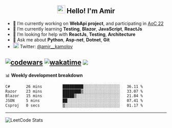 <h2 align="center"><img src="https://media.giphy.com/media/hvRJCLFzcasrR4ia7z/giphy.gif" width="25px"> Hello! I'm Amir</h2>

- 🔭 I’m currently working on **WebApi project**, and participating in [AoC 22](https://adventofcode.com/)
- 🌱 I’m currently learning **Testing**, **Blazor**, **JavaScript**, **ReactJs**
- 🤔 I’m looking for help with **ReactJs**, **Testing**, **Architecture**
- 💬 Ask me about **Python**, **Asp-net**, **Dotnet**, **Git**
- <img alt="Amir Kamolov | Twitter" width="18px" src="https://raw.githubusercontent.com/peterthehan/peterthehan/master/assets/twitter.svg" /> Twitter: [@amir__kamolov](https://twitter.com/amir__kamolov)

[![codewars](https://www.codewars.com/users/Kamolov%20Amir/badges/micro)](https://www.codewars.com/users/Kamolov%20Amir)
[![wakatime](https://wakatime.com/badge/user/12da36de-2fca-4ef2-bb44-ec10c4750b61.svg)](https://wakatime.com/@12da36de-2fca-4ef2-bb44-ec10c4750b61)
![](https://komarev.com/ghpvc/?username=Amir0715&style=flat-square)
---

📊 **Weekly development breakdown**
<!--START_SECTION:waka-->

```txt
C#       26 mins         █████████░░░░░░░░░░░░░░░░   36.11 %
Razor    23 mins         ████████▒░░░░░░░░░░░░░░░░   33.07 %
Blazor   15 mins         █████▒░░░░░░░░░░░░░░░░░░░   21.84 %
JSON     5 mins          ██░░░░░░░░░░░░░░░░░░░░░░░   07.41 %
Csproj   0 secs          ▒░░░░░░░░░░░░░░░░░░░░░░░░   01.17 %
```

<!--END_SECTION:waka-->

---

![LeetCode Stats](https://leetcard.jacoblin.cool/Amir0715?theme=dark&font=Noto%20Sans%20Mono&ext=heatmap)
